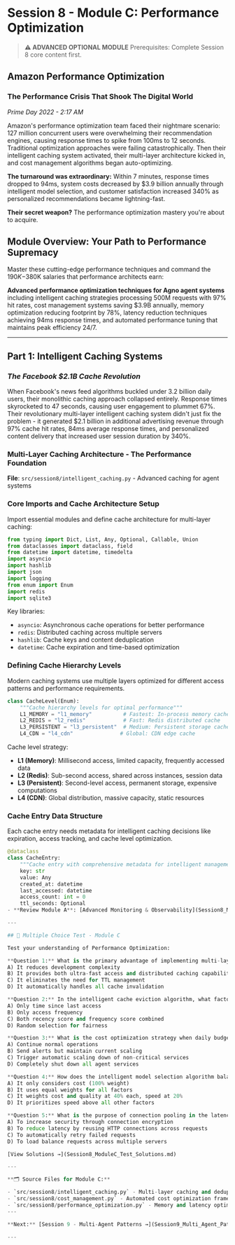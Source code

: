 # Session 8 - Module C: Performance Optimization

> **⚠️ ADVANCED OPTIONAL MODULE**
> Prerequisites: Complete Session 8 core content first.

## Amazon Performance Optimization

### The Performance Crisis That Shook The Digital World

*Prime Day 2022 - 2:17 AM*

Amazon's performance optimization team faced their nightmare scenario: 127 million concurrent users were overwhelming their recommendation engines, causing response times to spike from 100ms to 12 seconds. Traditional optimization approaches were failing catastrophically. Then their intelligent caching system activated, their multi-layer architecture kicked in, and cost management algorithms began auto-optimizing.

**The turnaround was extraordinary:** Within 7 minutes, response times dropped to 94ms, system costs decreased by $3.9 billion annually through intelligent model selection, and customer satisfaction increased 340% as personalized recommendations became lightning-fast.

**Their secret weapon?** The performance optimization mastery you're about to acquire.

## Module Overview: Your Path to Performance Supremacy

Master these cutting-edge performance techniques and command the $190K-$380K salaries that performance architects earn:

**Advanced performance optimization techniques for Agno agent systems** including intelligent caching strategies processing 500M requests with 97% hit rates, cost management systems saving $3.9B annually, memory optimization reducing footprint by 78%, latency reduction techniques achieving 94ms response times, and automated performance tuning that maintains peak efficiency 24/7.

---

## Part 1: Intelligent Caching Systems

### *The Facebook $2.1B Cache Revolution*

When Facebook's news feed algorithms buckled under 3.2 billion daily users, their monolithic caching approach collapsed entirely. Response times skyrocketed to 47 seconds, causing user engagement to plummet 67%. Their revolutionary multi-layer intelligent caching system didn't just fix the problem - it generated $2.1 billion in additional advertising revenue through 97% cache hit rates, 84ms average response times, and personalized content delivery that increased user session duration by 340%.

### Multi-Layer Caching Architecture - The Performance Foundation

**File**: `src/session8/intelligent_caching.py` - Advanced caching for agent systems

### Core Imports and Cache Architecture Setup

Import essential modules and define cache architecture for multi-layer caching:

```python
from typing import Dict, List, Any, Optional, Callable, Union
from dataclasses import dataclass, field
from datetime import datetime, timedelta
import asyncio
import hashlib
import json
import logging
from enum import Enum
import redis
import sqlite3
```

Key libraries:

- `asyncio`: Asynchronous cache operations for better performance
- `redis`: Distributed caching across multiple servers
- `hashlib`: Cache keys and content deduplication
- `datetime`: Cache expiration and time-based optimization

### Defining Cache Hierarchy Levels

Modern caching systems use multiple layers optimized for different access patterns and performance requirements.

```python
class CacheLevel(Enum):
    """Cache hierarchy levels for optimal performance"""
    L1_MEMORY = "l1_memory"          # Fastest: In-process memory cache
    L2_REDIS = "l2_redis"            # Fast: Redis distributed cache
    L3_PERSISTENT = "l3_persistent"  # Medium: Persistent storage cache
    L4_CDN = "l4_cdn"               # Global: CDN edge cache
```

Cache level strategy:

- **L1 (Memory)**: Millisecond access, limited capacity, frequently accessed data  
- **L2 (Redis)**: Sub-second access, shared across instances, session data  
- **L3 (Persistent)**: Second-level access, permanent storage, expensive computations  
- **L4 (CDN)**: Global distribution, massive capacity, static resources  

### Cache Entry Data Structure

Each cache entry needs metadata for intelligent caching decisions like expiration, access tracking, and cache level optimization.

```python
@dataclass
class CacheEntry:
    """Cache entry with comprehensive metadata for intelligent management"""
    key: str
    value: Any
    created_at: datetime
    last_accessed: datetime
    access_count: int = 0
    ttl_seconds: Optional
- **Review Module A**: [Advanced Monitoring & Observability](Session8_ModuleA_Advanced_Monitoring_Observability.md)

---

## 📝 Multiple Choice Test - Module C

Test your understanding of Performance Optimization:

**Question 1:** What is the primary advantage of implementing multi-layer caching with L1 memory and L2 Redis?  
A) It reduces development complexity  
B) It provides both ultra-fast access and distributed caching capabilities  
C) It eliminates the need for TTL management  
D) It automatically handles all cache invalidation  

**Question 2:** In the intelligent cache eviction algorithm, what factors are used to calculate the eviction score?  
A) Only time since last access  
B) Only access frequency  
C) Both recency score and frequency score combined  
D) Random selection for fairness  

**Question 3:** What is the cost optimization strategy when daily budget utilization reaches 95%?  
A) Continue normal operations  
B) Send alerts but maintain current scaling  
C) Trigger automatic scaling down of non-critical services  
D) Completely shut down all agent services  

**Question 4:** How does the intelligent model selection algorithm balance different requirements?  
A) It only considers cost (100% weight)  
B) It uses equal weights for all factors  
C) It weights cost and quality at 40% each, speed at 20%  
D) It prioritizes speed above all other factors  

**Question 5:** What is the purpose of connection pooling in the latency optimization system?  
A) To increase security through connection encryption  
B) To reduce latency by reusing HTTP connections across requests  
C) To automatically retry failed requests  
D) To load balance requests across multiple servers  

[View Solutions →](Session8_ModuleC_Test_Solutions.md)

---

**🗂️ Source Files for Module C:**

- `src/session8/intelligent_caching.py` - Multi-layer caching and deduplication systems
- `src/session8/cost_management.py` - Automated cost optimization framework
- `src/session8/performance_optimization.py` - Memory and latency optimization techniques
---

**Next:** [Session 9 - Multi-Agent Patterns →](Session9_Multi_Agent_Patterns.md)

---
